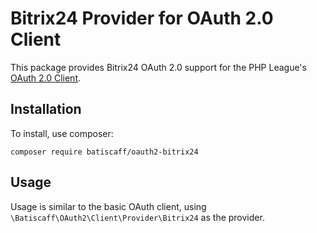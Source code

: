 # Bitrix24 Provider for OAuth 2.0 Client

This package provides Bitrix24 OAuth 2.0 support for the PHP League's [OAuth 2.0 Client](https://github.com/thephpleague/oauth2-client).

## Installation

To install, use composer:

```
composer require batiscaff/oauth2-bitrix24
```

## Usage

Usage is similar to the basic OAuth client, using `\Batiscaff\OAuth2\Client\Provider\Bitrix24` as the provider.


